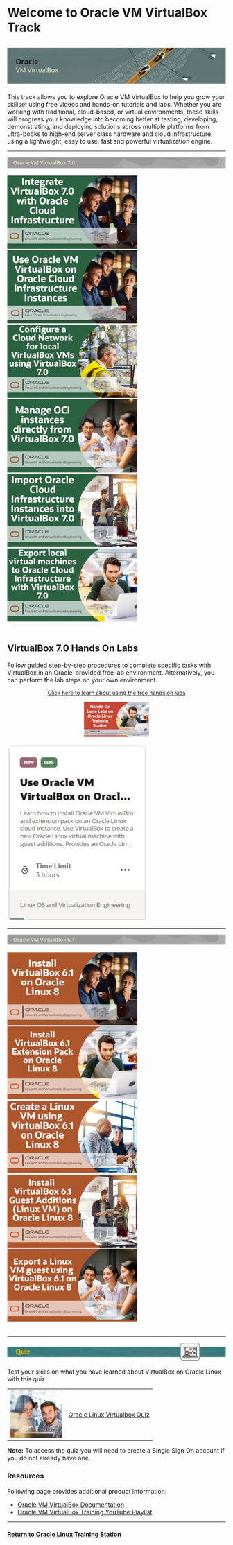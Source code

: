 # Welcome to Oracle VM VirtualBox Track

![](../common/images/vbox-1200x200-banner.png)
---
This track allows you to explore Oracle VM VirtualBox to help you grow your skillset using free videos and hands-on tutorials and labs. Whether you are working with traditional, cloud-based, or virtual environments, these skills will progress your knowledge into becoming better at testing, developing, demonstrating, and deploying solutions across multiple platforms from ultra-books to high-end server class hardware and cloud infrastructure, using a lightweight, easy to use, fast and powerful virtualization engine.

---

<p><img id="vbox-70" src="../common/images/vbox-70-sect1.png"></p>

[![](../common/images/vbx7oci_300.png)](https://youtu.be/3roYMw-D2ks)
[![](../common/images/vbx7oci_install_300.png)](https://youtu.be/QJ_z20kSxX4)
[![](../common/images/vbx7vcn_300.png)](https://youtu.be/wi853qbgXh4)
[![](../common/images/vbx7manage_300.png)](https://youtu.be/uFEN4Di-WDE)
[![](../common/images/vbx7import_300.png)](https://youtu.be/xGoE8X5NqkM)
[![](../common/images/vbx7export_300.png)](https://youtu.be/KZAw45DeIMw)
<br>
<br>

## VirtualBox 7.0 Hands On Labs
Follow guided step-by-step procedures to complete specific tasks with VirtualBox in an Oracle-provided free lab environment. Alternatively, you can perform the lab steps on your own environment.

<p style="font-size:90%;text-align:center;"><a href="https://youtu.be/HOB5dhbcAyo">Click here to learn about using the free hands on labs</a></p>
<p style="text-align:center;"><a href="https://youtu.be/HOB5dhbcAyo">
   <img src="../common/images/lunalab-300px.png" alt="Using Free Hands on Luna Labs" style="width:150px;height:80px;">
   </a></p>

[![](../common/images/vbox-oci-lab.png)](https://luna.oracle.com/lab/922eabed-e47c-4934-a4a5-dbacc02f4f3b)

---

<p><img id="vbox-61" src="../common/images/vbox-61-sect1.png"></p>

[![](../common/images/vboxinstall_300.png)](https://youtu.be/Dl2CxAoSC5o)
[![](../common/images/vboxextpack_300.png)](https://youtu.be/wHOYAGQtOcM)
[![](../common/images/vboxcreate_300.png)](https://youtu.be/E5fGTh2XT10)
[![](../common/images/vboxga_300.png)](https://youtu.be/NmFN7azdZzY)
[![](../common/images/vboxexport_300.png)](https://youtu.be/jEDfsovNNyg)
<br>
<br>

---

<p><img id="vbox-quiz" src="../common/images/quiz1.png"></p>
   
   
Test your skills on what you have learned about VirtualBox on Oracle Linux with this quiz.   
 
<table>
    <tr>
    <td valign="center"><a href="https://apexapps.oracle.com/pls/apex/f?p=ST_QUIZ:200:0::::P200_QUIZ_KEY:31YKIU"><img src="../common/images/quiz_person4.png" width="120" height="110" alt="Oracle Linux Virtualbox Quiz"></a></td>
    <td><a href="https://apexapps.oracle.com/pls/apex/f?p=ST_QUIZ:200:0::::P200_QUIZ_KEY:31YKIU">Oracle Linux Virtualbox Quiz</a></td>
  </tr>
</table>    
<b>Note:</b> To access the quiz you will need to create a Single Sign On account if you do not already have one.

### Resources

Following page provides additional product information:

- [Oracle VM VirtualBox Documentation](https://docs.oracle.com/en/virtualization/virtualbox/index.html)
- [Oracle VM VirtualBox Training YouTube Playlist](https://www.youtube.com/playlist?list=PLKCk3OyNwIzsbt_qDAXLMF5oFUhEkgbUM)


---

#### [Return to Oracle Linux Training Station](../README.md)
